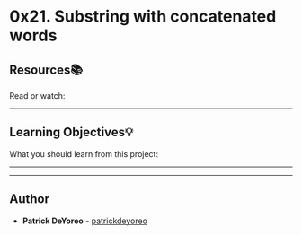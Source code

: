 # 0x21. Substring with concatenated words

## Resources:books:
Read or watch:

---
## Learning Objectives:bulb:
What you should learn from this project:

---
---

## Author
* **Patrick DeYoreo** - [patrickdeyoreo](github.com/patrickdeyoreo)